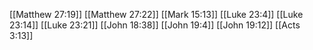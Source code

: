 [[Matthew 27:19]]
[[Matthew 27:22]]
[[Mark 15:13]]
[[Luke 23:4]]
[[Luke 23:14]]
[[Luke 23:21]]
[[John 18:38]]
[[John 19:4]]
[[John 19:12]]
[[Acts 3:13]]
